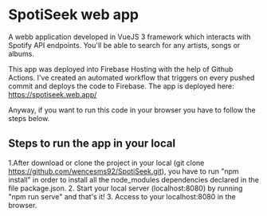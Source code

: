 # SpotiSeek web app
A webb application developed in VueJS 3 framework which interacts with Spotify API endpoints. You'll be able to search for any artists, songs or albums.

This app was deployed into Firebase Hosting with the help of Github Actions. I've created an automated workflow that triggers on every pushed commit and deploys the code to Firebase. The app is deployed here: https://spotiseek.web.app/

Anyway, if you want to run this code in your browser you have to follow the steps below.

## Steps to run the app in your local

1.After download or clone the project in your local (git clone https://github.com/wencesms92/SpotiSeek.git), you have to run "npm install" in order to install all the node_modules dependencies declared in the file package.json.
2. Start your local server (localhost:8080) by running "npm run serve" and that's it!
3. Access to your localhost:8080 in the browser.

